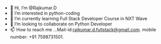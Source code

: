 - 👋 Hi, I’m @Rajkumar.D
- 👀 I’m interested in python-coding
- 🌱 I’m currently learning Full Stack Developer Course in NXT Wave
- 💞️ I’m looking to collaborate on Python Developer
- 📫 How to reach me ...Mail-id:rajkumar.d.fullstack@gmail.com. mobile number: +91 7598731501.

<!---
rajkumar-coding/rajkumar-coding is a ✨ special ✨ repository because its `README.md` (this file) appears on your GitHub profile.
You can click the Preview link to take a look at your changes.
--->
